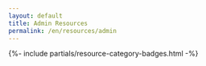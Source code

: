 ```yaml
---
layout: default
title: Admin Resources
permalink: /en/resources/admin
---
```



{%- include partials/resource-category-badges.html -%}

